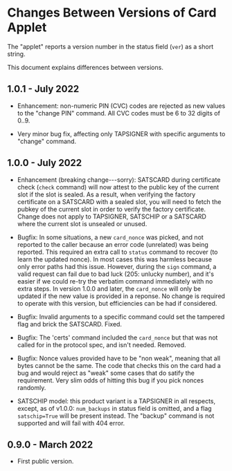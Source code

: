 
# Changes Between Versions of Card Applet

The "applet" reports a version number in the status field (`ver`) as a short string.

This document explains differences between versions.

## 1.0.1 - July 2022

- Enhancement: non-numeric PIN (CVC) codes are rejected as new values
  to the "change PIN" command. All CVC codes must be 6 to 32 digits of 0..9.

- Very minor bug fix, affecting only TAPSIGNER with specific arguments
  to "change" command.

## 1.0.0 - July 2022

- Enhancement (breaking change---sorry): SATSCARD during certificate
check (`check` command) will now attest to the public key of the
current slot if the slot is sealed.  As a result, when verifying
the factory certificate on a SATSCARD with a sealed slot, you will
need to fetch the pubkey of the current slot in order to verify the
factory certificate. Change does not apply to TAPSIGNER, SATSCHIP
or a SATSCARD where the current slot is unsealed or unused.

- Bugfix: In some situations, a new `card_nonce` was picked, and
not reported to the caller because an error code (unrelated) was
being reported.  This required an extra call to `status` command
to recover (to learn the updated nonce). In most cases this was
harmless because only error paths had this issue. However, during
the `sign` command, a valid request can fail due to bad luck
(205: unlucky number), and it's easier if we could re-try the verbatim
command immediately with no extra steps. In version 1.0.0 and later,
the `card_nonce` will only be updated if the new value is provided
in a reponse. No change is required to operate with this version,
but efficiencies can be had if considered.

- Bugfix: Invalid arguments to a specific command could
set the tampered flag and brick the SATSCARD. Fixed.

- Bugfix: The 'certs' command included the `card_nonce` but that
was not called for in the protocol spec, and isn't needed. Removed.

- Bugfix: Nonce values provided have to be "non weak", meaning that
all bytes cannot be the same. The code that checks this on the card
had a bug and would reject as "weak" some cases that do satify the
requirement. Very slim odds of hitting this bug if you pick nonces
randomly.

- SATSCHIP model: this product variant is a TAPSIGNER in all respects,
except, as of v1.0.0: `num_backups` in status field is omitted, and
a flag `satschip=True` will be present instead. The "backup" command
is not supported and will fail with 404 error.

## 0.9.0 - March 2022

- First public version.

